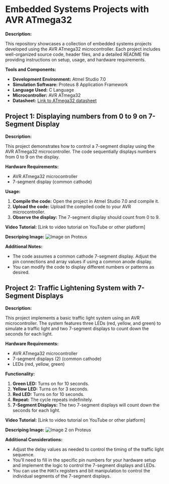 # Embedded Systems Projects with AVR ATmega32
**Description:**

This repository showcases a collection of embedded systems projects developed using the AVR ATmega32 microcontroller. Each project includes well-organized source code, header files, and a detailed README file providing instructions on setup, usage, and hardware requirements.

**Tools and Components:**

- **Development Environment:** Atmel Studio 7.0
- **Simulation Software:** Proteus 8 Application Framework
- **Language Used:** C Language
- **Microcontroller:** AVR ATmega32
- **Datasheet:** [Link to ATmega32 datasheet](https://drive.google.com/file/d/1UMuUQ7lK8PmzG-fhNcWcx1v4-HpnDq6v/view?usp=sharing)



## **Project 1: Displaying numbers from 0 to 9 on 7-Segment Display**

**Description:**

This project demonstrates how to control a 7-segment display using the AVR ATmega32 microcontroller. The code sequentially displays numbers from 0 to 9 on the display.

**Hardware Requirements:**

- AVR ATmega32 microcontroller 
- 7-segment display (common cathode)

**Usage:**

1. **Compile the code:** Open the project in Atmel Studio 7.0 and compile it.
2. **Upload the code:** Upload the compiled code to your AVR microcontroller.
3. **Observe the display:** The 7-segment display should count from 0 to 9.

**Video Tutorial:** [Link to video tutorial on YouTube or other platform]


**Descriping Image:** 
![Image on Proteus](https://github.com/user-attachments/assets/89dae90b-e11d-4dfa-b973-7dd7793f95b7)


**Additional Notes:**

- The code assumes a common cathode 7-segment display. Adjust the pin connections and array values if using a common anode display.
- You can modify the code to display different numbers or patterns as desired.



## **Project 2: Traffic Lightening System with 7-Segment Displays**

**Description:**

This project implements a basic traffic light system using an AVR microcontroller. The system features three LEDs (red, yellow, and green) to simulate a traffic light and two 7-segment displays to count down the seconds for each light.

**Hardware Requirements:**

- AVR ATmega32 microcontroller
- 7-segment displays (2) (common cathode)
- LEDs (red, yellow, green)

**Functionality:**

1. **Green LED:** Turns on for 10 seconds.
2. **Yellow LED:** Turns on for 3 seconds.
3. **Red LED:** Turns on for 10 seconds.
4. **Repeat:** The cycle repeats indefinitely.
5. **7-Segment Displays:**  The two 7-segment displays will count down the seconds for each light.

**Video Tutorial:** [Link to video tutorial on YouTube or other platform]


**Descriping Image:** 
![Image 2 on Proteus](https://github.com/user-attachments/assets/7fb015e2-38c4-4cc1-bdc1-a383d66c265a)



**Additional Considerations:**

-  Adjust the delay values as needed to control the timing of the traffic light sequence.
- You'll need to fill in the specific pin numbers for your hardware setup and implement the logic to control the 7-segment displays and LEDs. 
- You can use the `PORTx` registers and bit manipulation to control the individual segments of the 7-segment displays.
